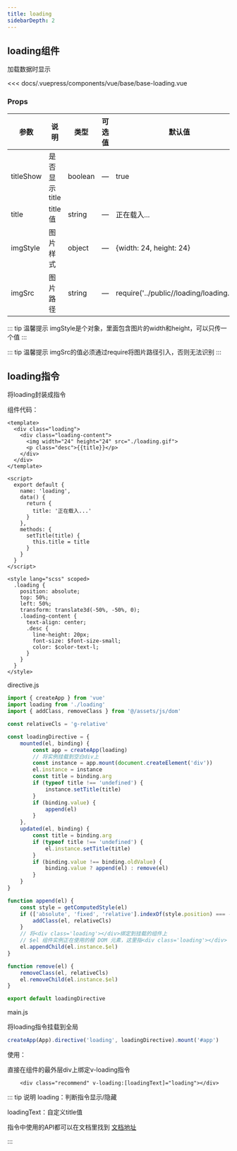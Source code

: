 ```yaml
---
title: loading                  
sidebarDepth: 2
---
```


## loading组件

加载数据时显示

<base-loading></base-loading>

<component-block>

<<< docs/.vuepress/components/vue/base/base-loading.vue

</component-block>

### Props

| 参数          | 说明            | 类型            | 可选值                 | 默认值   |
|-------------  |---------------- |---------------- |---------------------- |-------- |
| titleShow    | 是否显示title | boolean    | — | true |
| title        | title值      | string     | — | 正在载入... |
| imgStyle     | 图片样式      | object     | — | {width: 24, height: 24} |
| imgSrc        | 图片路径     | string     | — | require('../public//loading/loading.gif') |

::: tip  温馨提示
imgStyle是个对象，里面包含图片的width和height，可以只传一个值
::: 

::: tip  温馨提示
imgSrc的值必须通过require将图片路径引入，否则无法识别
::: 

## loading指令

将loading封装成指令

组件代码：

```vue
<template>
  <div class="loading">
    <div class="loading-content">
      <img width="24" height="24" src="./loading.gif">
      <p class="desc">{{title}}</p>
    </div>
  </div>
</template>

<script>
  export default {
    name: 'loading',
    data() {
      return {
        title: '正在载入...'
      }
    },
    methods: {
      setTitle(title) {
        this.title = title
      }
    }
  }
</script>

<style lang="scss" scoped>
  .loading {
    position: absolute;
    top: 50%;
    left: 50%;
    transform: translate3d(-50%, -50%, 0);
    .loading-content {
      text-align: center;
      .desc {
        line-height: 20px;
        font-size: $font-size-small;
        color: $color-text-l;
      }
    }
  }
</style>

```

directive.js

```js
import { createApp } from 'vue'
import loading from './loading'
import { addClass, removeClass } from '@/assets/js/dom'

const relativeCls = 'g-relative'

const loadingDirective = {
    mounted(el, binding) {
        const app = createApp(loading)
        // 将实例挂载到空白div上
        const instance = app.mount(document.createElement('div'))
        el.instance = instance
        const title = binding.arg
        if (typeof title !== 'undefined') {
            instance.setTitle(title)
        }
        if (binding.value) {
            append(el)
        }
    },
    updated(el, binding) {
        const title = binding.arg
        if (typeof title !== 'undefined') {
            el.instance.setTitle(title)
        }
        if (binding.value !== binding.oldValue) {
            binding.value ? append(el) : remove(el)
        }
    }
}

function append(el) {
    const style = getComputedStyle(el)
    if (['absolute', 'fixed', 'relative'].indexOf(style.position) === -1) {
        addClass(el, relativeCls)
    }
    // 将<div class='loading'></div>绑定到挂载的组件上
    // $el 组件实例正在使用的根 DOM 元素，这里指<div class='loading'></div>
    el.appendChild(el.instance.$el)
}

function remove(el) {
    removeClass(el, relativeCls)
    el.removeChild(el.instance.$el)
}

export default loadingDirective

```

main.js

将loading指令挂载到全局

```js
createApp(App).directive('loading', loadingDirective).mount('#app')
```

使用：

直接在组件的最外层div上绑定v-loading指令

```vue
    <div class="recommend" v-loading:[loadingText]="loading"></div>
```

::: tip 说明
loading：判断指令显示/隐藏

loadingText：自定义title值

指令中使用的API都可以在文档里找到 [文档地址](https://v3.cn.vuejs.org/api/application-api.html#directive)

:::